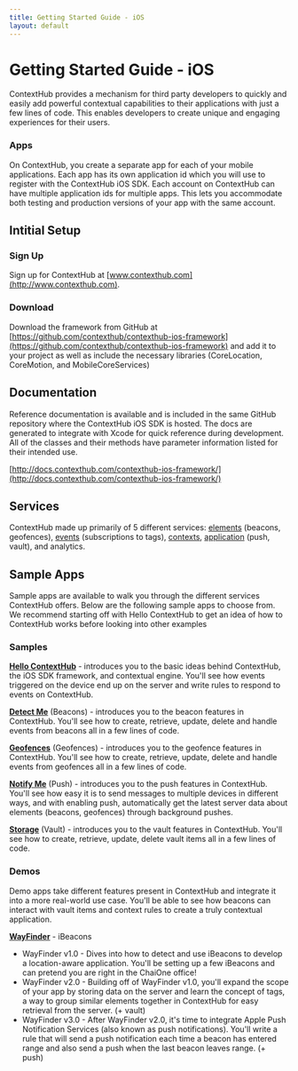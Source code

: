 ```yaml
---
title: Getting Started Guide - iOS
layout: default
---
```

# Getting Started Guide - iOS

ContextHub provides a mechanism for third party developers to quickly and easily add powerful contextual capabilities to their applications with just a few lines of code. This enables developers to create unique and engaging experiences for their users.

### Apps

On ContextHub, you create a separate app for each of your mobile applications. Each app has its own application id which you will use to register with the ContextHub iOS SDK. Each account on ContextHub can have multiple application ids for multiple apps. This lets you accommodate both testing and production versions of your app with the same account.

## Intitial Setup

### Sign Up

Sign up for ContextHub at [www.contexthub.com](http://www.contexthub.com).

### Download

Download the framework from GitHub at [https://github.com/contexthub/contexthub-ios-framework](https://github.com/contexthub/contexthub-ios-framework) and add it to your project as well as include the necessary libraries (CoreLocation, CoreMotion, and MobileCoreServices)

## Documentation

Reference documentation is available and is included in the same GitHub repository where the ContextHub iOS SDK is hosted. The docs are generated to integrate with Xcode for quick reference during development. All of the classes and their methods have parameter information listed for their intended use.

[http://docs.contexthub.com/contexthub-ios-framework/](http://docs.contexthub.com/contexthub-ios-framework/)

## Services

ContextHub made up primarily of 5 different services: [elements](/element-services) (beacons, geofences), [events](/event-services) (subscriptions to tags), [contexts](/contextual-engine), [application](/application-services) (push, vault), and analytics.


## Sample Apps

Sample apps are available to walk you through the different services ContextHub offers. Below are the following sample apps to choose from. We recommend starting off with Hello ContextHub to get an idea of how to ContextHub works before looking into other examples

### Samples

**[Hello ContextHub](https://github.com/contexthub/hello-contexthub)** - introduces you to the basic ideas behind ContextHub, the iOS SDK framework, and contextual engine. You'll see how events triggered on the device end up on the server and write rules to respond to events on ContextHub.

**[Detect Me](https://github.com/contexthub/detect-me)** (Beacons) - introduces you to the beacon features in ContextHub. You'll see how to create, retrieve, update, delete and handle events from beacons all in a few lines of code.

**[Geofences](https://github.com/contexthub/geofences)** (Geofences) - introduces you to the geofence features in ContextHub. You'll see how to create, retrieve, update, delete and handle events from geofences all in a few lines of code.

**[Notify Me](https://github.com/contexthub/geofences)** (Push) - introduces you to the push features in ContextHub. You'll see how easy it is to send messages to multiple devices in different ways, and with enabling push, automatically get the latest server data about elements (beacons, geofences) through background pushes.

**[Storage](https://github.com/contexthub/storage)** (Vault) - introduces you to the vault features in ContextHub. You'll see how to create, retrieve, update, delete vault items all in a few lines of code.

### Demos

Demo apps take different features present in ContextHub and integrate it into a more real-world use case. You'll be able to see how beacons can interact with vault items and context rules to create a truly contextual application.

**[WayFinder](https://github.com/contexthub/Wayfinder)** - iBeacons

* WayFinder v1.0 - Dives into how to detect and use iBeacons to develop a location-aware application. You'll be setting up a few iBeacons and can pretend you are right in the ChaiOne office!
* WayFinder v2.0 - Building off of WayFinder v1.0, you'll expand the scope of your app by storing data on the server and learn the concept of tags, a way to group similar elements together in ContextHub for easy retrieval from the server. (+ vault)
* WayFinder v3.0 - After WayFinder v2.0, it's time to integrate Apple Push Notification Services (also known as push notifications). You'll write a rule that will send a push notification each time a beacon has entered range and also send a push when the last beacon leaves range. (+ push)


